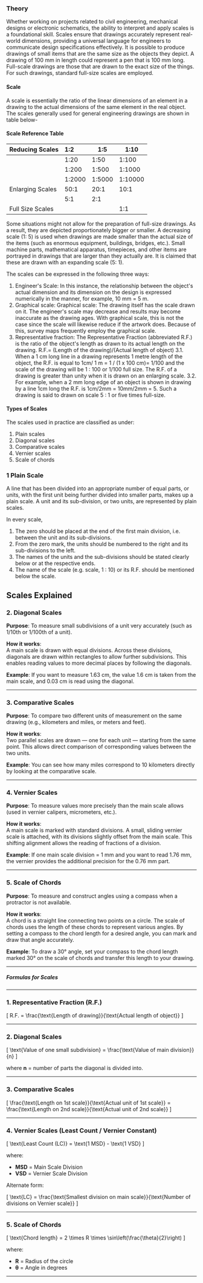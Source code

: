 ### Theory 

Whether working on projects related to civil engineering, mechanical designs or electronic schematics, the ability to interpret and apply scales is a foundational skill. Scales ensure that drawings accurately represent real-world dimensions, providing a universal language for engineers to communicate design specifications effectively. 
It is possible to produce drawings of small items that are the same size as the objects they depict. A drawing of 100 mm in length could represent a pen that is 100 mm long. Full-scale drawings are those that are drawn to the exact size of the things. For such drawings, standard full-size scales are employed.
#### Scale
A scale is essentially the ratio of the linear dimensions of an element in a drawing to the actual dimensions of the same element in the real object.
The scales generally used for general engineering drawings are shown in table below-


#### Scale Reference Table

| Reducing Scales | 1:2 | 1:5 | 1:10 |
| ---------------- | :--- | --- | ---- |
|                 | 1:20 | 1:50 | 1:100 | 
|                 | 1:200 | 1:500 | 1:1000 | 
|                 | 1:2000 | 1:5000 | 1:10000 | 
| Enlarging Scales |  50:1 | 20:1 | 10:1 |
|                 | 5:1 | 2:1 |     |
| Full Size Scales |    |     | 1:1 |


Some situations might not allow for the preparation of full-size drawings. As a result, they are depicted proportionately bigger or smaller. A decreasing scale (1: 5) is used when drawings are made smaller than the actual size of the items (such as enormous equipment, buildings, bridges, etc.). Small machine parts, mathematical apparatus, timepieces, and other items are portrayed in drawings that are larger than they actually are. It is claimed that these are drawn with an expanding scale (5: 1).

The scales can be expressed in the following three ways:
1.	Engineer's Scale: In this instance, the relationship between the object's actual dimension and its dimension on the design is expressed numerically in the manner, for example, 10 mm = 5 m.
2.	Graphical scale: Graphical scale: The drawing itself has the scale drawn on it. The engineer's scale may decrease and results may become inaccurate as the drawing ages. With graphical scale, this is not the case since the scale will likewise reduce if the artwork does. Because of this, survey maps frequently employ the graphical scale.
3.	Representative fraction: The Representative Fraction (abbreviated R.F.) is the ratio of the object's length as drawn to its actual length on the drawing. 
R.F.=  (Length of the drawing)/(Actual length of object)
	3.1. When a 1 cm long line in a drawing represents 1 metre length of the object, the R.F. is equal to 1cm/ 1 m  = 1 / (1 x 100 cm)= 1/100 and the scale of the drawing will be   1 : 100 or 1/100 full size. The R.F. of a drawing is greater than unity when it is drawn on an enlarging scale.
	3.2. For example, when a 2 mm long edge of an object is shown in drawing by a line 1cm long the R.F. is 1cm/2mm = 10mm/2mm = 5. Such a drawing is said to drawn on scale 5 : 1 or five times full-size.

#### Types of Scales
The scales used in practice are classified as under: 
1. Plain scales
2. Diagonal scales 
3. Comparative scales
4. Vernier scales
5. Scale of chords

### 1 Plain Scale
A line that has been divided into an appropriate number of equal parts, or units, with the first unit being further divided into smaller parts, makes up a plain scale. A unit and its sub-division, or two units, are represented by plain scales.

In every scale,
1. The zero should be placed at the end of the first main division, i.e. between the unit and its sub-divisions.
2. From the zero mark, the units should be numbered to the right and its sub-divisions to the left. 
3. The names of the units and the sub-divisions should be stated clearly below or at the respective ends. 
4. The name of the scale (e.g. scale, 1 : 10) or its R.F. should be mentioned below the scale.

## Scales Explained

### 2. Diagonal Scales

**Purpose**: To measure small subdivisions of a unit very accurately (such as 1/10th or 1/100th of a unit).

**How it works**:  
A main scale is drawn with equal divisions. Across these divisions, diagonals are drawn within rectangles to allow further subdivisions. This enables reading values to more decimal places by following the diagonals.

**Example**: If you want to measure 1.63 cm, the value 1.6 cm is taken from the main scale, and 0.03 cm is read using the diagonal.

---

### 3. Comparative Scales

**Purpose**: To compare two different units of measurement on the same drawing (e.g., kilometers and miles, or meters and feet).

**How it works**:  
Two parallel scales are drawn — one for each unit — starting from the same point. This allows direct comparison of corresponding values between the two units.

**Example**: You can see how many miles correspond to 10 kilometers directly by looking at the comparative scale.

---

### 4. Vernier Scales

**Purpose**: To measure values more precisely than the main scale allows (used in vernier calipers, micrometers, etc.).

**How it works**:  
A main scale is marked with standard divisions. A small, sliding vernier scale is attached, with its divisions slightly offset from the main scale. This shifting alignment allows the reading of fractions of a division.

**Example**: If one main scale division = 1 mm and you want to read 1.76 mm, the vernier provides the additional precision for the 0.76 mm part.

---

### 5. Scale of Chords

**Purpose**: To measure and construct angles using a compass when a protractor is not available.

**How it works**:  
A chord is a straight line connecting two points on a circle. The scale of chords uses the length of these chords to represent various angles. By setting a compass to the chord length for a desired angle, you can mark and draw that angle accurately.

**Example**: To draw a 30° angle, set your compass to the chord length marked 30° on the scale of chords and transfer this length to your drawing.

---

##### Formulas for Scales

---

### 1️. Representative Fraction (R.F.)

\[
R.F. = \frac{\text{Length of drawing}}{\text{Actual length of object}}
\]

---

### 2️. Diagonal Scales

\[
\text{Value of one small subdivision} = \frac{\text{Value of main division}}{n}
\]

where **n** = number of parts the diagonal is divided into.

---

### 3️. Comparative Scales

\[
\frac{\text{Length on 1st scale}}{\text{Actual unit of 1st scale}} = \frac{\text{Length on 2nd scale}}{\text{Actual unit of 2nd scale}}
\]

---

### 4️. Vernier Scales (Least Count / Vernier Constant)

\[
\text{Least Count (LC)} = \text{1 MSD} - \text{1 VSD}
\]

where:  
- **MSD** = Main Scale Division  
- **VSD** = Vernier Scale Division

Alternate form:

\[
\text{LC} = \frac{\text{Smallest division on main scale}}{\text{Number of divisions on Vernier scale}}
\]

---

### 5️. Scale of Chords

\[
\text{Chord length} = 2 \times R \times \sin\left(\frac{\theta}{2}\right)
\]

where:  
- **R** = Radius of the circle  
- **θ** = Angle in degrees

---


